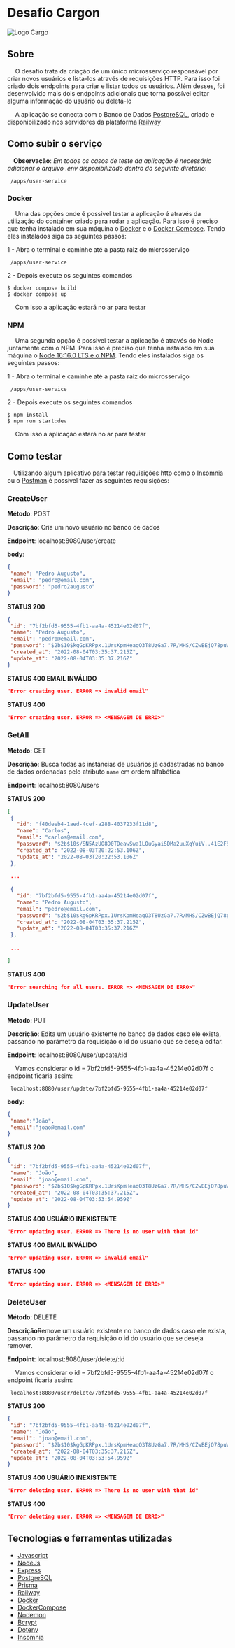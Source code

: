 # Desafio Cargon
 
![Logo Cargo](https://cargon.com.br/wp-content/uploads/logo_branco-1.png)
 
## Sobre
&emsp; O desafio trata da criação de um único microsserviço responsável por criar novos usuários e lista-los através de requisições HTTP. Para isso foi criado dois endpoints para criar e listar todos os usuários. Além desses, foi desenvolvido mais dois endpoints adicionais que torna possível editar alguma informação do usuário ou deletá-lo
 
&emsp; A aplicação se conecta com o Banco de Dados [PostgreSQL](https://www.postgresql.org/), criado e disponibilizado nos servidores da plataforma [Railway](https://railway.app/)
 
## Como subir o serviço
&emsp;**Observação**: *Em todos os casos de teste da aplicação é necessário adicionar o arquivo .env disponibilizado dentro do seguinte diretório*:
 
     /apps/user-service
### Docker
&emsp; Uma das opções onde é possivel testar a aplicação é através da utilização do container criado para rodar a aplicação. Para isso é preciso que tenha instalado em sua máquina o [Docker](https://docs.docker.com/engine/install/) e o [Docker Compose](https://docs.docker.com/compose/install/). Tendo eles instalados siga os seguintes passos:
 
1 - Abra o terminal e caminhe até a pasta raiz do microsserviço
 
     /apps/user-service
2 - Depois execute os seguintes comandos
 
    $ docker compose build
    $ docker compose up
 
&emsp; Com isso a aplicação estará no ar para testar
 
 
### NPM
&emsp; Uma segunda opção é possivel testar a aplicação é através do Node juntamente com o NPM. Para isso é preciso que tenha instalado em sua máquina o [Node 16:16.0 LTS e o NPM](https://nodejs.org/en/). Tendo eles instalados siga os seguintes passos:
 
1 - Abra o terminal e caminhe até a pasta raiz do microsserviço
 
     /apps/user-service
 
2 - Depois execute os seguintes comandos
 
    $ npm install
    $ npm run start:dev
 
&emsp; Com isso a aplicação estará no ar para testar
 
 
## Como testar
 
&emsp;Utilizando algum aplicativo para testar requisições http como o [Insomnia](https://insomnia.rest/) ou o [Postman](https://www.postman.com/) é possivel fazer as seguintes requisições:
 
### CreateUser
 
**Método**: POST
 
**Descrição**: Cria um novo usuário no banco de dados
 
**Endpoint**: localhost:8080/user/create
 
**body**:
 
```json
{
 "name": "Pedro Augusto",
 "email": "pedro@email.com",
 "password": "pedro2augusto"
}
```
 
**STATUS 200**
 
```json
{
 "id": "7bf2bfd5-9555-4fb1-aa4a-45214e02d07f",
 "name": "Pedro Augusto",
 "email": "pedro@email.com",
 "password": "$2b$10$kgGpKRPpx.1UrsKpmHeaqO3T8UzGa7.7R/MHS/CZwBEjQ78puWqDG",
 "created_at": "2022-08-04T03:35:37.215Z",
 "update_at": "2022-08-04T03:35:37.216Z"
}
```
**STATUS 400 EMAIL INVÁLIDO**
```json
"Error creating user. ERROR => invalid email"
```
 
**STATUS 400**
```json
"Error creating user. ERROR => <MENSAGEM DE ERRO>"
```
### GetAll
 
**Método**: GET
 
**Descrição**: Busca todas as instâncias de usuários já cadastradas no banco de dados ordenadas pelo atributo `name` em ordem alfabética
 
**Endpoint**: localhost:8080/users
 
**STATUS 200**
 
```json
[
 {
   "id": "f40deeb4-1aed-4cef-a288-4037233f11d8",
   "name": "Carlos",
   "email": "carlos@email.com",
   "password": "$2b$10$/SN5AzUO8D0TDeawSwa1LOuGyaiSDMa2uuXqYuiV..41E2FS1WVPS",
   "created_at": "2022-08-03T20:22:53.106Z",
   "update_at": "2022-08-03T20:22:53.106Z"
 },
 
 ...
 
 {
   "id": "7bf2bfd5-9555-4fb1-aa4a-45214e02d07f",
   "name": "Pedro Augusto",
   "email": "pedro@email.com",
   "password": "$2b$10$kgGpKRPpx.1UrsKpmHeaqO3T8UzGa7.7R/MHS/CZwBEjQ78puWqDG",
   "created_at": "2022-08-04T03:35:37.215Z",
   "update_at": "2022-08-04T03:35:37.216Z"
 },
 
 ...
 
]
```
**STATUS 400**
 
```json
"Error searching for all users. ERROR => <MENSAGEM DE ERRO>"
```
 
### UpdateUser
 
**Método**: PUT
 
**Descrição**: Edita um usuário existente no banco de dados caso ele exista, passando no parâmetro da requisição o id do usuário que se deseja editar.
 
**Endpoint**: localhost:8080/user/update/:id
 
&emsp; Vamos considerar o id = 7bf2bfd5-9555-4fb1-aa4a-45214e02d07f
o endpoint ficaria assim:
 
     localhost:8080/user/update/7bf2bfd5-9555-4fb1-aa4a-45214e02d07f
 
**body**:
 
```json
{
 "name":"João",
 "email":"joao@email.com"
}
```
 
**STATUS 200**
 
```json
{
 "id": "7bf2bfd5-9555-4fb1-aa4a-45214e02d07f",
 "name": "João",
 "email": "joao@email.com",
 "password": "$2b$10$kgGpKRPpx.1UrsKpmHeaqO3T8UzGa7.7R/MHS/CZwBEjQ78puWqDG",
 "created_at": "2022-08-04T03:35:37.215Z",
 "update_at": "2022-08-04T03:53:54.959Z"
}
```
 
**STATUS 400 USUÁRIO INEXISTENTE**
```json
"Error updating user. ERROR => There is no user with that id"
```
 
**STATUS 400 EMAIL INVÁLIDO**
```json
"Error updating user. ERROR => invalid email"
```
 
**STATUS 400**
```json
"Error updating user. ERROR => <MENSAGEM DE ERRO>"
```
 
### DeleteUser
 
**Método**: DELETE
 
**Descrição**Remove um usuário existente no banco de dados caso ele exista, passando no parâmetro da requisição o id do usuário que se deseja remover.
 
**Endpoint**: localhost:8080/user/delete/:id
 
&emsp; Vamos considerar o id = 7bf2bfd5-9555-4fb1-aa4a-45214e02d07f
o endpoint ficaria assim:
 
     localhost:8080/user/delete/7bf2bfd5-9555-4fb1-aa4a-45214e02d07f
 
**STATUS 200**
 
```json
{
 "id": "7bf2bfd5-9555-4fb1-aa4a-45214e02d07f",
 "name": "João",
 "email": "joao@email.com",
 "password": "$2b$10$kgGpKRPpx.1UrsKpmHeaqO3T8UzGa7.7R/MHS/CZwBEjQ78puWqDG",
 "created_at": "2022-08-04T03:35:37.215Z",
 "update_at": "2022-08-04T03:53:54.959Z"
}
```
 
**STATUS 400 USUÁRIO INEXISTENTE**
```json
"Error deleting user. ERROR => There is no user with that id"
```
 
**STATUS 400**
```json
"Error deleting user. ERROR => <MENSAGEM DE ERRO>"
```
 
## Tecnologias e ferramentas utilizadas
 
* [Javascript](https://developer.mozilla.org/pt-BR/docs/Web/JavaScript)
* [NodeJs](https://nodejs.org/en/)
* [Express](http://expressjs.com/)
* [PostgreSQL](https://www.postgresql.org/)
* [Prisma](https://www.prisma.io/)
* [Railway](https://railway.app/)
* [Docker](https://docs.docker.com/)
* [DockerCompose](https://docs.docker.com/compose/)
* [Nodemon](https://nodemon.io/)
* [Bcrypt](https://www.npmjs.com/package/bcrypt)
* [Dotenv](https://www.npmjs.com/package/dotenv)
* [Insomnia](https://insomnia.rest/)